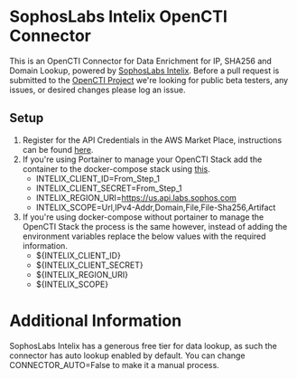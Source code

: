 # SophosLabs Intelix OpenCTI Connector
This is an OpenCTI Connector for Data Enrichment for IP, SHA256 and Domain Lookup, powered by [SophosLabs Intelix](https://api.labs.sophos.com/doc/index.html). 
Before a pull request is submitted to the [OpenCTI Project](https://github.com/OpenCTI-Platform/connectors) we're looking for public beta testers, any issues, or desired changes please log an issue.

## Setup

 1. Register for the API Credentials in the AWS Market Place, instructions can be found [here](https://api.labs.sophos.com/doc/index.html#registration-howto).
 2. If you're using Portainer to manage your OpenCTI Stack add the container to the docker-compose stack using [this](https://gist.github.com/0xbennyv/d53a770658cb53ea3b3fd2d429d82a3b).
	 - INTELIX_CLIENT_ID=From_Step_1
	 - INTELIX_CLIENT_SECRET=From_Step_1
	 - INTELIX_REGION_URI=https://us.api.labs.sophos.com
	 - INTELIX_SCOPE=Url,IPv4-Addr,Domain,File,File-Sha256,Artifact
 3. If you're using docker-compose without portainer to manage the OpenCTI Stack the process is the same however, instead of adding the environment variables replace the below values with the required information.
	 - ${INTELIX_CLIENT_ID}
	 - ${INTELIX_CLIENT_SECRET}
	 - ${INTELIX_REGION_URI}
	 - ${INTELIX_SCOPE}

# Additional Information
SophosLabs Intelix has a generous free tier for data lookup, as such the connector has auto lookup enabled by default. You can change CONNECTOR_AUTO=False to make it a manual process.
